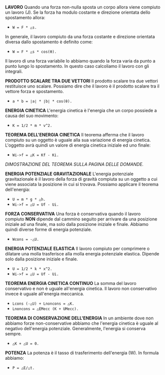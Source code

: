 **LAVORO**
Quando una forza non-nulla sposta un corpo allora viene compiuto un lavoro (J). Se la forza ha modulo costante e direzione orientata dello spostamento allora:
- `W = F * △s.`

In generale, il lavoro compiuto da una forza costante e direzione orientata diversa dallo spostamento è definito come:
- `W = F * △s * cos(θ).`

Il lavoro di una forza variabile lo abbiamo quando la forza varia da punto a punto lungo lo spostamento. In questo caso calcoliamo il lavoro con gli integrali.

**PRODOTTO SCALARE TRA DUE VETTORI**
Il prodotto scalare tra due vettori restituisce uno scalare. Possiamo dire che il lavoro è il prodotto scalare tra il vettore forza e spostamento.
- `a * b = ∣a∣ * ∣b∣ * cos(θ).`

**ENERGIA CINETICA**
L'energia cinetica è l'energia che un corpo possiede a causa del suo movimento:
- `K = 1/2 * m * v^2.`

**TEOREMA DELL'ENERGIA CINETICA**
Il teorema afferma che il lavoro compiuto su un oggetto è uguale alla sua variazione di energia cinetica. L'oggetto avrà quindi un valore di energia cinetica iniziale ed uno finale:
- `Wi->f = △K = Kf - Ki.` 

*DIMOSTRAZIONE DEL TEOREMA SULLA PAGINA DELLE DOMANDE.*

**ENERGIA POTENZIALE GRAVITAZIONALE**
L'energia potenziale gravitazionale è il lavoro della forza di gravità compiuta su un oggetto a cui viene associata la posizione in cui si trovava. Possiamo applicare il teorema dell'energia:
- `U = m * g * △h.`
- `Wi->f = △U = Uf - Ui.`

**FORZA CONSERVATIVA**
Una forza è conservativa quando il lavoro compiuto **NON** dipende dal cammino seguito per arrivare da una posizione iniziale ad una finale, ma solo dalla posizione iniziale e finale. Abbiamo quindi diverse forme di energia potenziale.
- `Wcons = -△U.`

**ENERGIA POTENZIALE ELASTICA**
Il lavoro compiuto per comprimere o dilatare una molla trasferisce alla molla energia potenziale elastica. Dipende solo dalla posizione iniziale e finale.
- `U = 1/2 * k * x^2.`
- `Wi->f = △U = Uf - Ui.`

**TEOREMA ENERGIA CINETICA CONTINUO**
La somma del lavoro conservativo e non è uguale all'energia cinetica. Il lavoro non conservativo invece è uguale all'energia meccanica.
- `Lcons (-△U) + Lnoncons = △K.`
- `Lnoncons = △EMecc (K + UMecc).`

**TEOREMA DI CONSERVAZIONE DELL'ENERGIA**
In un ambiente dove non abbiamo forze non-conservative abbiamo che l'energia cinetica è uguale al negativo dell'energia potenziale. Generalmente, l'energia si conserva sempre.
- `△K + △U = 0.`

**POTENZA**
La potenza è il tasso di trasferimento dell'energia (W). In formula abbiamo:
- `P = △E/△t.`
